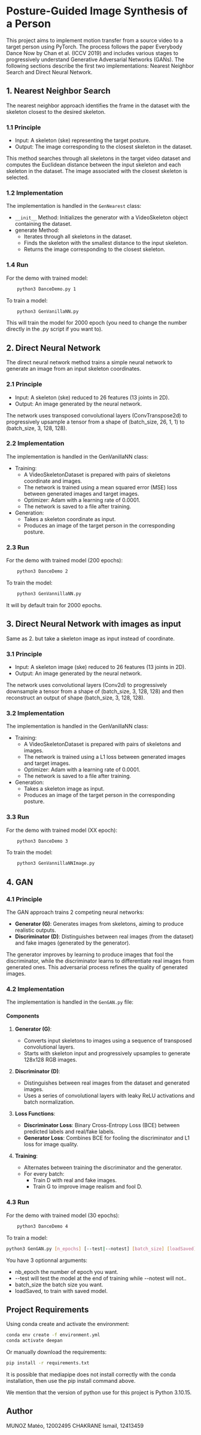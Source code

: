 # Posture-Guided Image Synthesis of a Person

This project aims to implement motion transfer from a source video to a target person using PyTorch. The process follows the paper Everybody Dance Now by Chan et al. (ICCV 2019) and includes various stages to progressively understand Generative Adversarial Networks (GANs). The following sections describe the first two implementations: Nearest Neighbor Search and Direct Neural Network.

## 1. Nearest Neighbor Search

The nearest neighbor approach identifies the frame in the dataset with the skeleton closest to the desired skeleton.

### 1.1 Principle

- Input: A skeleton (ske) representing the target posture.
- Output: The image corresponding to the closest skeleton in the dataset.

This method searches through all skeletons in the target video dataset and computes the Euclidean distance between the input skeleton and each skeleton in the dataset. The image associated with the closest skeleton is selected.

### 1.2 Implementation

The implementation is handled in the `GenNearest` class:

- `__init__` Method: Initializes the generator with a VideoSkeleton object containing the dataset.
- generate Method:
  - Iterates through all skeletons in the dataset.
  - Finds the skeleton with the smallest distance to the input skeleton.
  - Returns the image corresponding to the closest skeleton.

### 1.4 Run

For the demo with trained model:

```bash
    python3 DanceDemo.py 1
```

To train a model:

```bash
    python3 GenVanillaNN.py
```

This will train the model for 2000 epoch (you need to change the number directly in the .py script if you want to).

## 2. Direct Neural Network

The direct neural network method trains a simple neural network to generate an image from an input skeleton coordinates.

### 2.1 Principle

- Input: A skeleton (ske) reduced to 26 features (13 joints in 2D).
- Output: An image generated by the neural network.

The network uses transposed convolutional layers (ConvTranspose2d) to progressively upsample a tensor from a shape of (batch_size, 26, 1, 1) to (batch_size, 3, 128, 128).

### 2.2 Implementation

The implementation is handled in the GenVanillaNN class:

- Training:
  - A VideoSkeletonDataset is prepared with pairs of skeletons coordinate and images.
  - The network is trained using a mean squared error (MSE) loss between generated images and target images.
  - Optimizer: Adam with a learning rate of 0.0001.
  - The network is saved to a file after training.
- Generation:
  - Takes a skeleton coordinate as input.
  - Produces an image of the target person in the corresponding posture.

### 2.3 Run

For the demo with trained model (200 epochs):

```bash
    python3 DanceDemo 2
```

To train the model:

```bash
    python3 GenVannillaNN.py
```

It will by default train for 2000 epochs.

## 3. Direct Neural Network with images as input

Same as 2. but take a skeleton image as input instead of coordinate.

### 3.1 Principle

- Input: A skeleton image (ske) reduced to 26 features (13 joints in 2D).
- Output: An image generated by the neural network.

The network uses convolutional layers (Conv2d) to progressively downsample a tensor from a shape of (batch_size, 3, 128, 128) and then reconstruct an output of shape (batch_size, 3, 128, 128).

### 3.2 Implementation

The implementation is handled in the GenVanillaNN class:

- Training:
  - A VideoSkeletonDataset is prepared with pairs of skeletons and images.
  - The network is trained using a L1 loss between generated images and target images.
  - Optimizer: Adam with a learning rate of 0.0001.
  - The network is saved to a file after training.
- Generation:
  - Takes a skeleton image as input.
  - Produces an image of the target person in the corresponding posture.

### 3.3 Run

For the demo with trained model (XX epoch):

```bash
    python3 DanceDemo 3
```

To train the model:

```bash
    python3 GenVannillaNNImage.py
```

## 4. GAN

### 4.1 Principle

The GAN approach trains 2 competing neural networks:

- **Generator (G)**: Generates images from skeletons, aiming to produce realistic outputs.
- **Discriminator (D)**: Distinguishes between real images (from the dataset) and fake images (generated by the generator).

The generator improves by learning to produce images that fool the discriminator, while the discriminator learns to differentiate real images from generated ones. This adversarial process refines the quality of generated images.

### 4.2 Implementation

The implementation is handled in the `GenGAN.py` file:

#### Components

1. **Generator (G)**:
   - Converts input skeletons to images using a sequence of transposed convolutional layers.
   - Starts with skeleton input and progressively upsamples to generate 128x128 RGB images.

2. **Discriminator (D)**:
   - Distinguishes between real images from the dataset and generated images.
   - Uses a series of convolutional layers with leaky ReLU activations and batch normalization.

3. **Loss Functions**:
   - **Discriminator Loss**: Binary Cross-Entropy Loss (BCE) between predicted labels and real/fake labels.
   - **Generator Loss**: Combines BCE for fooling the discriminator and L1 loss for image quality.

4. **Training**:
   - Alternates between training the discriminator and the generator.
   - For every batch:
     - Train D with real and fake images.
     - Train G to improve image realism and fool D.

### 4.3 Run

For the demo with trained model (30 epochs):

```bash
    python3 DanceDemo 4
```

To train a model:

```bash
python3 GenGAN.py [n_epochs] [--test|--notest] [batch_size] [loadSaved]
```

You have 3 optionnal arguments:

- nb_epoch the number of epoch you want.
- --test will test the model at the end of training while --notest will not..
- batch_size the batch size you want.
- loadSaved, to train with saved model.

## Project Requirements

Using conda create and activate the environment:

```bash
conda env create -f environment.yml
conda activate deepan
```

Or manually download the requirements:

```bash
pip install -r requirements.txt
```

It is possible that mediapipe does not install correctly with the conda installation, then use the pip install command above.

We mention that the version of python use for this project is Python 3.10.15.

## Author

MUNOZ Matéo, 12002495
CHAKRANE Ismail, 12413459

